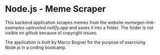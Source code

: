 # Node.js - Meme Scraper

This backend application scrapes memes from the website _memegen-link-examples-upleveled.netlify.app_ and saves it into a folder.
The folder is not visible on github because of copyright issues.

The application is built by Marco Bogner for the purpose of exercising Node.js in a coding bootcamp.
